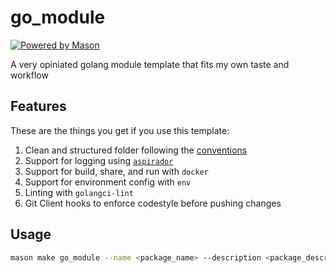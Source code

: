 # go_module

[![Powered by Mason](https://img.shields.io/endpoint?url=https%3A%2F%2Ftinyurl.com%2Fmason-badge)](https://github.com/felangel/mason)

A very opiniated golang module template that fits my own taste and workflow

## Features

These are the things you get if you use this template:

1. Clean and structured folder following the [conventions](https://github.com/palavrapasse/docs/blob/master/go/conventions.md)
2. Support for logging using [`aspirador`](https://github.com/palavrapasse/aspirador)
3. Support for build, share, and run with `docker`
4. Support for environment config with `env`
5. Linting with `golangci-lint`
6. Git Client hooks to enforce codestyle before pushing changes

## Usage

```bash
mason make go_module --name <package_name> --description <package_description> --author <package_author> --type <library|cli|webService> --license <MIT|GNUGPLV3|none> --modulePath <golang_module_path> --dependabot <true|false> --throttling <true|false>
```
